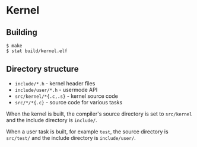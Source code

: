 # Kernel

## Building

    $ make
    $ stat build/kernel.elf

## Directory structure

- `include/*.h`         - kernel header files
- `include/user/*.h`    - usermode API
- `src/kernel/*{.c,.s}` - kernel source code
- `src/*/*{.c}`         - source code for various tasks

When the kernel is built, the compiler's source directory is set to
`src/kernel` and the include directory is `include/`.

When a user task is built, for example `test`, the source directory is
`src/test/` and the include directory is `include/user/`.
